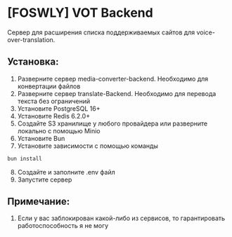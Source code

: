 # [FOSWLY] VOT Backend

Сервер для расширения списка поддерживаемых сайтов для voice-over-translation.

## Установка:

1. Разверните сервер media-converter-backend. Необходимо для конвертации файлов
2. Разверните сервер translate-Backend. Необходимо для перевода текста без ограничений
3. Установите PostgreSQL 16+
4. Установите Redis 6.2.0+
5. Создайте S3 хранилище у любого провайдера или разверните локально с помощью Minio
6. Установите Bun
7. Установите зависимости с помощью команды

```bash
bun install
```

8. Создайте и заполните .env файл
9. Запустите сервер

## Примечание:

1. Если у вас заблокирован какой-либо из сервисов, то гарантировать работоспособность я не могу
